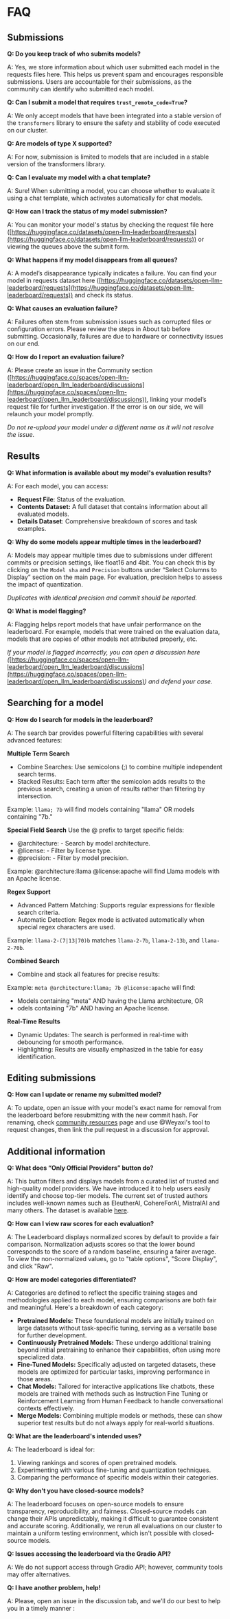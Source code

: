 # FAQ

## Submissions

**Q: Do you keep track of who submits models?** 

A: Yes, we store information about which user submitted each model in the requests files here. This helps us prevent spam and encourages responsible submissions. Users are accountable for their submissions, as the community can identify who submitted each model.

**Q: Can I submit a model that requires `trust_remote_code=True`?**

A: We only accept models that have been integrated into a stable version of the `transformers` library to ensure the safety and stability of code executed on our cluster.

**Q: Are models of type X supported?**

A: For now, submission is limited to models that are included in a stable version of the transformers library.

**Q: Can I evaluate my model with a chat template?**

A: Sure! When submitting a model, you can choose whether to evaluate it using a chat template, which activates automatically for chat models.

**Q: How can I track the status of my model submission?**

A: You can monitor your model's status by checking the request file here ([https://huggingface.co/datasets/open-llm-leaderboard/requests](https://huggingface.co/datasets/open-llm-leaderboard/requests)) or viewing the queues above the submit form.

**Q: What happens if my model disappears from all queues?**

A: A model’s disappearance typically indicates a failure. You can find your model in requests dataset here ([https://huggingface.co/datasets/open-llm-leaderboard/requests](https://huggingface.co/datasets/open-llm-leaderboard/requests)) and check its status.

**Q: What causes an evaluation failure?**

A: Failures often stem from submission issues such as corrupted files or configuration errors. Please review the steps in About tab before submitting. Occasionally, failures are due to hardware or connectivity issues on our end.

**Q: How do I report an evaluation failure?**

A: Please create an issue in the Community section ([https://huggingface.co/spaces/open-llm-leaderboard/open_llm_leaderboard/discussions](https://huggingface.co/spaces/open-llm-leaderboard/open_llm_leaderboard/discussions)), linking your model’s request file for further investigation. If the error is on our side, we will relaunch your model promptly.

*Do not re-upload your model under a different name as it will not resolve the issue.*


## Results

**Q: What information is available about my model's evaluation results?**

A: For each model, you can access:

- **Request File**: Status of the evaluation.
- **Contents Dataset:** A full dataset that contains information about all evaluated models.
- **Details Dataset**: Comprehensive breakdown of scores and task examples.

**Q: Why do some models appear multiple times in the leaderboard?**

A: Models may appear multiple times due to submissions under different commits or precision settings, like float16 and 4bit. You can check this by clicking on the `Model sha` and `Precision` buttons under “Select Columns to Display” section on the main page. For evaluation, precision helps to assess the impact of quantization. 

*Duplicates with identical precision and commit should be reported.*

**Q: What is model flagging?**

A: Flagging helps report models that have unfair performance on the leaderboard. For example,   models that were trained on the evaluation data, models that are copies of other models not attributed properly, etc. 

*If your model is flagged incorrectly, you can open a discussion here (*[https://huggingface.co/spaces/open-llm-leaderboard/open_llm_leaderboard/discussions](https://huggingface.co/spaces/open-llm-leaderboard/open_llm_leaderboard/discussions)*) and defend your case.*


## Searching for a model

**Q: How do I search for models in the leaderboard?**

A: The search bar provides powerful filtering capabilities with several advanced features:

**Multiple Term Search**
- Combine Searches: Use semicolons (;) to combine multiple independent search terms.
- Stacked Results: Each term after the semicolon adds results to the previous search, creating a union of results rather than filtering by intersection.

Example: `llama; 7b` will find models containing "llama" OR models containing "7b."

**Special Field Search**
Use the @ prefix to target specific fields:
- @architecture: - Search by model architecture.
- @license: - Filter by license type.
- @precision: - Filter by model precision.

Example: @architecture:llama @license:apache will find Llama models with an Apache license.

**Regex Support**
- Advanced Pattern Matching: Supports regular expressions for flexible search criteria.
- Automatic Detection: Regex mode is activated automatically when special regex characters are used.

Example: `llama-2-(7|13|70)b` matches `llama-2-7b`, `llama-2-13b`, and `llama-2-70b`.

**Combined Search**
- Combine and stack all features for precise results:

Example: `meta @architecture:llama; 7b @license:apache` will find:
- Models containing "meta" AND having the Llama architecture, OR
- odels containing "7b" AND having an Apache license.

**Real-Time Results**
- Dynamic Updates: The search is performed in real-time with debouncing for smooth performance.
- Highlighting: Results are visually emphasized in the table for easy identification.

## Editing submissions

**Q: How can I update or rename my submitted model?**

A: To update, open an issue with your model's exact name for removal from the leaderboard before resubmitting with the new commit hash. For renaming, check [community resources](https://huggingface.co/spaces/open-llm-leaderboard/open_llm_leaderboard/discussions/174) page and use @Weyaxi's tool to request changes, then link the pull request in a discussion for approval.

## Additional information

**Q: What does “Only Official Providers” button do?**

A: This button filters and displays models from a curated list of trusted and high-quality model providers. We have introduced it to help users easily identify and choose top-tier models. The current set of trusted authors includes well-known names such as EleutherAI, CohereForAI, MistralAI and many others.
The dataset is available [here](https://huggingface.co/datasets/open-llm-leaderboard/official-providers).

**Q: How can I view raw scores for each evaluation?**

A: The Leaderboard displays normalized scores by default to provide a fair comparison. Normalization adjusts scores so that the lower bound corresponds to the score of a random baseline, ensuring a fairer average. To view the non-normalized values, go to "table options", "Score Display", and click "Raw".

**Q: How are model categories differentiated?**

A: Categories are defined to reflect the specific training stages and methodologies applied to each model, ensuring comparisons are both fair and meaningful. Here's a breakdown of each category:

- **Pretrained Models:** These foundational models are initially trained on large datasets without task-specific tuning, serving as a versatile base for further development.
- **Continuously Pretrained Models:** These undergo additional training beyond initial pretraining to enhance their capabilities, often using more specialized data.
- **Fine-Tuned Models:** Specifically adjusted on targeted datasets, these models are optimized for particular tasks, improving performance in those areas.
- **Chat Models:** Tailored for interactive applications like chatbots, these models are trained with methods such as Instruction Fine Tuning or Reinforcement Learning from Human Feedback to handle conversational contexts effectively.
- **Merge Models:** Combining multiple models or methods, these can show superior test results but do not always apply for real-world situations.

**Q: What are the leaderboard's intended uses?**

A: The leaderboard is ideal for:

1. Viewing rankings and scores of open pretrained models.
2. Experimenting with various fine-tuning and quantization techniques.
3. Comparing the performance of specific models within their categories.

**Q: Why don't you have closed-source models?**

A: The leaderboard focuses on open-source models to ensure transparency, reproducibility, and fairness. Closed-source models can change their APIs unpredictably, making it difficult to guarantee consistent and accurate scoring. Additionally, we rerun all evaluations on our cluster to maintain a uniform testing environment, which isn't possible with closed-source models.

**Q: Issues accessing the leaderboard via the Gradio API?**

A: We do not support access through Gradio API; however, community tools may offer alternatives.

**Q: I have another problem, help!**

A: Please, open an issue in the discussion tab, and we'll do our best to help you in a timely manner :